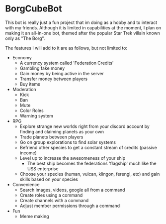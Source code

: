 # BorgCubeBot

This bot is really just a fun project that im doing as a hobby and to interact with my friends. Although it is limited in capabilities at the moment, I plan on making it an all-in-one bot, themed after the popular Star Trek villain known only as "The Borg".

The features I will add to it are as follows, but not limited to:
- Economy
  - A currency system called 'Federation Credits'
  - Gambling fake money
  - Gain money by being active in the server
  - Transfer money between players
  - Buy items
- Moderation
  - Kick
  - Ban
  - Mute
  - Color Roles
  - Warning system
- RPG
  - Explore strange new worlds right from your discord account by finding and claiming planets as your own
  - Trade planets between players
  - Go on group explorations to find solar systems
  - Befriend other species to get a constant stream of credits (passive income)
  - Level up to increase the awesomeness of your ship
    - The best ship becomes the federations 'flagship' much like the USS enterprise
  - Choose your species (human, vulcan, klingon, ferengi, etc) and gain skills based on your species
- Convenience
  - Search images, videos, google all from a command
  - Create roles using a command
  - Create channels with a command
  - Adjust member permissions through a command
- Fun
  - Meme making
